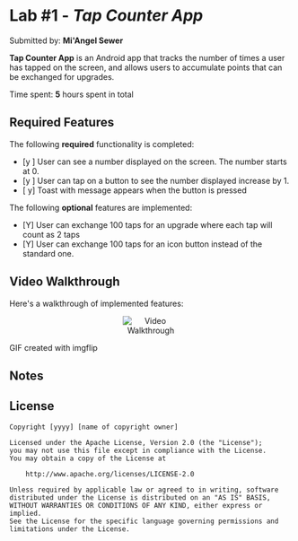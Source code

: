 # Lab #1 - *Tap Counter App*

Submitted by: **Mi'Angel Sewer**

**Tap Counter App** is an Android app that tracks the number of times a user has tapped on the screen, and allows users to accumulate points that can be exchanged for upgrades.

Time spent: **5** hours spent in total

## Required Features

The following **required** functionality is completed:

* [y ] User can see a number displayed on the screen. The number starts at 0.
* [y ] User can tap on a button to see the number displayed increase by 1.
* [ y] Toast with message appears when the button is pressed 

The following **optional** features are implemented:

* [Y] User can exchange 100 taps for an upgrade where each tap will count as 2 taps
* [Y] User can exchange 100 taps for an icon button instead of the standard one.

## Video Walkthrough

Here's a walkthrough of implemented features:

<p align="center">
  <img src="https://i.imgflip.com/a4ke56.gif" alt="Video Walkthrough" style="max-width:100; height:auto;" />
</p>

<!-- Replace this with whatever GIF tool you used! -->
GIF created with imgflip  
<!--[imgflip](https://imgflip.com/gif-maker)-->

## Notes

## License

    Copyright [yyyy] [name of copyright owner]

    Licensed under the Apache License, Version 2.0 (the "License");
    you may not use this file except in compliance with the License.
    You may obtain a copy of the License at

        http://www.apache.org/licenses/LICENSE-2.0

    Unless required by applicable law or agreed to in writing, software
    distributed under the License is distributed on an "AS IS" BASIS,
    WITHOUT WARRANTIES OR CONDITIONS OF ANY KIND, either express or implied.
    See the License for the specific language governing permissions and
    limitations under the License.
